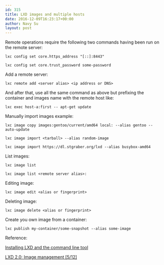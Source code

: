 ```yaml
---
id: 315
title: LXD images and multiple hosts
date: 2016-12-09T16:23:17+00:00
author: Navy Su
layout: post
---
```

Remote operations require the following two commands having been run on the remote server:

~~~shell
lxc config set core.https_address "[::]:8443"

lxc config set core.trust_password some-password
~~~

Add a remote server:

~~~shell
lxc remote add <server alias> <ip address or DNS>
~~~

And after that, use all the same command as above but prefixing the container and images name with the remote host like:
  

~~~shell
lxc exec host-a:first -- apt-get update
~~~

Manually import images example:

~~~shell
lxc image copy images:gentoo/current/amd64 local: --alias gentoo --auto-update

lxc image import <tarball> --alias random-image

lxc image import https://dl.stgraber.org/lxd --alias busybox-amd64
~~~

List images:

~~~shell
lxc image list

lxc image list <remote server alias>:
~~~

Editing image:

~~~shell
lxc image edit <alias or fingerprint>
~~~

Deleting image:

~~~shell
lxc image delete <alias or fingerprint>
~~~

Create you own image from a container:

~~~shell
lxc publish my-container/some-snapshot --alias some-image
~~~

Reference:
  
<a href="https://linuxcontainers.org/lxd/getting-started-cli/" target="_blank">Installing LXD and the command line tool</a>
  
<a href="https://www.stgraber.org/2016/03/30/lxd-2-0-image-management-512/" target="_blank">LXD 2.0: Image management [5/12]</a>